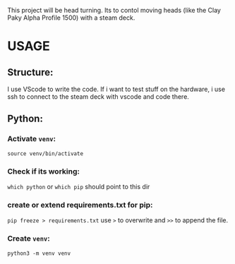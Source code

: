 This project will be head turning.
Its to contol moving heads (like the Clay Paky Alpha Profile 1500) with a steam deck.

# USAGE
## Structure:
I use VScode to write the code.
If i want to test stuff on the hardware, i use ssh to connect to the steam deck with vscode and code there.

## Python:
### Activate `venv`:
`source venv/bin/activate`
### Check if its working:
`which python` or `which pip` should point to this dir
### create or extend requirements.txt for pip:
`pip freeze > requirements.txt` use `>` to overwrite and `>>` to append the file.
### Create `venv`:
`python3 -m venv venv`